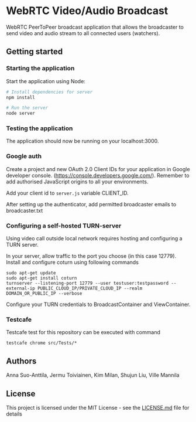 # WebRTC Video/Audio Broadcast

WebRTC PeerToPeer broadcast application that allows the broadcaster to send video and audio stream to all connected users (watchers). 

## Getting started

### Starting the application

Start the application using Node:

```bash
# Install dependencies for server
npm install

# Run the server
node server
```

### Testing the application

The application should now be running on your localhost:3000.

### Google auth

Create a project and new OAuth 2.0 Client IDs for your application in Google developer console. (https://console.developers.google.com/). Remember to add authorised JavaScript origins to all your environments.

Add your client id to `server.js` variable CLIENT_ID.

After setting up the authenticator, add permitted broadcaster emails to broadcaster.txt

### Configuring a self-hosted TURN-server

Using video call outside local network requires hosting and configuring a TURN server. 

In your server, allow traffic to the port you choose (in this case 12779). Install and configure coturn using following commands

```
sudo apt-get update
sudo apt-get install coturn
turnserver --listening-port 12779 --user testuser:testpassword --external-ip PUBLIC_CLOUD_IP/PRIVATE_CLOUD_IP --realm DOMAIN_OR_PUBLIC_IP --verbose

```

Configure your TURN credentials to BroadcastContainer and ViewContainer.

### Testcafe

Testcafe test for this repository can be executed with command 

```
testcafe chrome src/Tests/*
```

## Authors

Anna Suo-Anttila, Jermu Toiviainen, Kim Milan, Shujun Liu, Ville Mannila

## License

This project is licensed under the MIT License - see the [LICENSE.md](LICENSE) file for details
